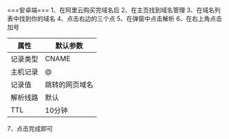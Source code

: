 <!--
 * @Author: Domain Name Resolution,域名解析
 * @Date: 2021-06-03 14:29:53
 * @LastEditTime: 2021-06-03 14:34:46
 * @LastEditors: Please set LastEditors
 * @Description: In User Settings Edit
 * @FilePath: \Threejs\studyNote\Name resolution.md
-->
===安卓端===
1、在阿里云购买完域名后
2、在主页找到域名管理
3、在域名列表中找到你的域名
4、点击右边的三个点
5、在弹窗中点击解析
6、在右上角点击加号

|属性|默认参数|
|--|---|
|记录类型|CNAME|
|主机记录|@|
|记录值|跳转的网页域名|
|解析线路|默认|
|TTL|10分钟|

7、点击完成即可